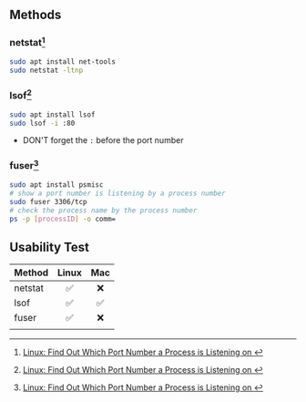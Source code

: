 ## Methods
### netstat[^1]

```bash
sudo apt install net-tools
sudo netstat -ltnp 
```

### lsof[^1]

```bash
sudo apt install lsof
sudo lsof -i :80
```

* DON'T forget the `:` before the port number

### fuser[^1]

```bash
sudo apt install psmisc
# show a port number is listening by a process number
sudo fuser 3306/tcp  
# check the process name by the process number
ps -p [processID] -o comm=
```

## Usability Test

| Method  | Linux | Mac  |
| ------- | :---: | :--: |
| netstat |   ✅   |  ❌   |
| lsof    |   ✅   |  ✅   |
| fuser   |   ✅   |  ❌   |
|         |       |      |




[^1]: [Linux: Find Out Which Port Number a Process is Listening on  ](x-devonthink-item://F018CF36-0A4D-47A0-B5E1-208F8E0DCC5F)


